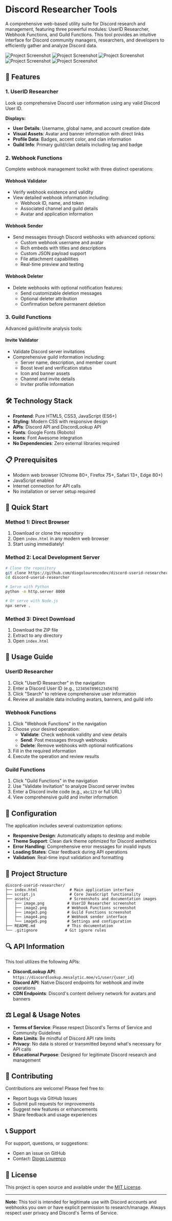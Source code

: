 # Discord Researcher Tools

A comprehensive web-based utility suite for Discord research and management, featuring three powerful modules: UserID Researcher, Webhook Functions, and Guild Functions. This tool provides an intuitive interface for Discord community managers, researchers, and developers to efficiently gather and analyze Discord data.

![Project Screenshot](assets/image.png)
![Project Screenshot](assets/image2.png)
![Project Screenshot](assets/image5.png)
![Project Screenshot](assets/image4.png)
![Project Screenshot](assets/image3.png)

## 🚀 Features

### 1. UserID Researcher
Look up comprehensive Discord user information using any valid Discord User ID.

**Displays:**
- **User Details**: Username, global name, and account creation date
- **Visual Assets**: Avatar and banner information with direct links
- **Profile Data**: Badges, accent color, and clan information
- **Guild Info**: Primary guild/clan details including tag and badge

### 2. Webhook Functions
Complete webhook management toolkit with three distinct operations:

#### Webhook Validator
- Verify webhook existence and validity
- View detailed webhook information including:
  - Webhook ID, name, and token
  - Associated channel and guild details
  - Avatar and application information

#### Webhook Sender
- Send messages through Discord webhooks with advanced options:
  - Custom webhook username and avatar
  - Rich embeds with titles and descriptions
  - Custom JSON payload support
  - File attachment capabilities
  - Real-time preview and testing

#### Webhook Deleter
- Delete webhooks with optional notification features:
  - Send customizable deletion messages
  - Optional deleter attribution
  - Confirmation before permanent deletion

### 3. Guild Functions
Advanced guild/invite analysis tools:

#### Invite Validator
- Validate Discord server invitations
- Comprehensive guild information including:
  - Server name, description, and member count
  - Boost level and verification status
  - Icon and banner assets
  - Channel and invite details
  - Inviter profile information

## 🛠️ Technology Stack

- **Frontend**: Pure HTML5, CSS3, JavaScript (ES6+)
- **Styling**: Modern CSS with responsive design
- **APIs**: Discord API and DiscordLookup API
- **Fonts**: Google Fonts (Roboto)
- **Icons**: Font Awesome integration
- **No Dependencies**: Zero external libraries required

## 📋 Prerequisites

- Modern web browser (Chrome 80+, Firefox 75+, Safari 13+, Edge 80+)
- JavaScript enabled
- Internet connection for API calls
- No installation or server setup required

## 🚦 Quick Start

### Method 1: Direct Browser
1. Download or clone the repository
2. Open `index.html` in any modern web browser
3. Start using immediately!

### Method 2: Local Development Server
```bash
# Clone the repository
git clone https://github.com/diogolourencodev/discord-userid-researcher.git
cd discord-userid-researcher

# Serve with Python
python -m http.server 8000

# Or serve with Node.js
npx serve .
```

### Method 3: Direct Download
1. Download the ZIP file
2. Extract to any directory
3. Open `index.html`

## 🎯 Usage Guide

### UserID Researcher
1. Click "UserID Researcher" in the navigation
2. Enter a Discord User ID (e.g., `123456789012345678`)
3. Click "Search" to retrieve comprehensive user information
4. Review all available data including avatars, banners, and guild info

### Webhook Functions
1. Click "Webhook Functions" in the navigation
2. Choose your desired operation:
   - **Validate**: Check webhook validity and view details
   - **Send**: Post messages through webhooks
   - **Delete**: Remove webhooks with optional notifications
3. Fill in the required information
4. Execute the operation and review results

### Guild Functions
1. Click "Guild Functions" in the navigation
2. Use "Validate Invitation" to analyze Discord server invites
3. Enter a Discord invite code (e.g., `abc123` or full URL)
4. View comprehensive guild and inviter information

## 🔧 Configuration

The application includes several customization options:

- **Responsive Design**: Automatically adapts to desktop and mobile
- **Theme Support**: Clean dark theme optimized for Discord aesthetics
- **Error Handling**: Comprehensive error messages for invalid inputs
- **Loading States**: Clear feedback during API operations
- **Validation**: Real-time input validation and formatting

## 📁 Project Structure

```
discord-userid-researcher/
├── index.html              # Main application interface
├── script.js               # Core JavaScript functionality
├── assets/                 # Screenshots and documentation images
│   ├── image.png          # UserID Researcher screenshot
│   ├── image2.png         # Webhook Functions screenshot
│   ├── image3.png         # Guild Functions screenshot
│   ├── image4.png         # Webhook sender interface
│   └── image5.png         # Settings and configuration
├── README.md              # This documentation
└── .gitignore            # Git ignore rules
```

## 🔍 API Information

This tool utilizes the following APIs:

- **DiscordLookup API**: `https://discordlookup.mesalytic.moe/v1/user/{user_id}`
- **Discord API**: Native Discord endpoints for webhook and invite operations
- **CDN Endpoints**: Discord's content delivery network for avatars and banners

## ⚖️ Legal & Usage Notes

- **Terms of Service**: Please respect Discord's Terms of Service and Community Guidelines
- **Rate Limits**: Be mindful of Discord API rate limits
- **Privacy**: No data is stored or transmitted beyond what's necessary for API calls
- **Educational Purpose**: Designed for legitimate Discord research and management

## 🤝 Contributing

Contributions are welcome! Please feel free to:
- Report bugs via GitHub Issues
- Submit pull requests for improvements
- Suggest new features or enhancements
- Share feedback and usage experiences

## 📞 Support

For support, questions, or suggestions:
- Open an issue on GitHub
- Contact: [Diogo Lourenço](https://github.com/diogolourencodev)

## 📄 License

This project is open source and available under the [MIT License](LICENSE).

---

**Note:** This tool is intended for legitimate use with Discord accounts and webhooks you own or have explicit permission to research/manage. Always respect user privacy and Discord's Terms of Service.
